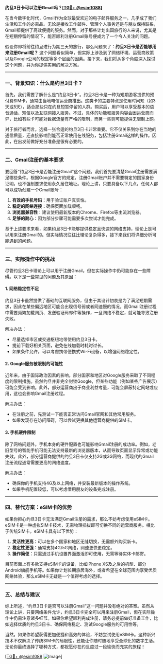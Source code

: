 **约旦3日卡可以注册Gmail吗？[[TG💪+ @esim1088](https://t.me/s/esim1088)]**

在当今数字化时代，Gmail作为全球最受欢迎的电子邮件服务之一，几乎成了我们生活和工作的必需品。无论是接收工作邮件、管理个人事务还是与朋友保持联系，Gmail都提供了高效便捷的服务。然而，对于那些计划出国旅行的人来说，尤其是在短期停留的情况下，能否顺利注册Gmail账号便成为了一个令人关注的问题。

假设你即将前往约旦进行为期三天的旅行，那么问题来了：**约旦3日卡是否能够用来注册Gmail呢？** 这个问题看似简单，但实际上涉及到了网络环境、运营商政策以及Google公司的规定等多个层面的因素。接下来，我们将从多个角度深入探讨这个问题，并为你提供实用的解决方案。

---

### **一、背景知识：什么是约旦3日卡？**

首先，我们需要了解什么是“约旦3日卡”。约旦3日卡是一种为短期游客提供的预付费SIM卡，通常由当地电信运营商推出。这类卡的主要特点是使用时间短（如3天或5天），适合那些只在约旦短暂停留的人群。购买后，用户可以享受基本的语音通话、短信以及互联网接入服务。不过，具体的功能和服务内容会因运营商而异，比如有些卡可能对数据流量有严格的限制，而另一些则可能提供无限制上网。

对于旅行者而言，选择一张合适的约旦3日卡非常重要。它不仅关系到你在当地的通信质量，还直接影响到能否正常使用在线服务，包括注册Gmail这样的操作。因此，在出发前做好充分准备是很有必要的。

---

### **二、Gmail注册的基本要求**

要回答“约旦3日卡是否能注册Gmail”这个问题，我们首先要清楚Gmail注册需要满足哪些条件。根据Google官方的规定，注册Gmail账户并不需要特定的国家身份证明，也不强制要求使用永久居住地址。理论上讲，只要具备以下几点，任何人都可以成功创建一个Gmail账号：

1. **有效的手机号码**：用于验证账户真实性。
2. **稳定的网络连接**：确保页面加载顺畅。
3. **浏览器兼容性**：建议使用最新版本的Chrome、Firefox等主流浏览器。
4. **足够的耐心**：因为部分步骤可能需要多次尝试才能完成。

基于上述要求来看，如果约旦3日卡能够提供稳定且快速的网络支持，理论上是可以用来注册Gmail的。但实际情况往往比理论复杂得多，接下来我们将详细分析可能遇到的问题。

---

### **三、实际操作中的挑战**

尽管约旦3日卡理论上可以用于注册Gmail，但在实际操作中仍可能存在一些障碍。以下是一些常见的问题及其原因：

#### **1. 网络稳定性不足**
约旦3日卡虽然提供了基础的互联网服务，但由于其设计初衷是为了满足短期需求，因此在某些偏远地区可能会出现信号弱或者网速慢的情况。而Gmail注册过程中需要频繁加载网页、发送验证码邮件等操作，一旦网络不稳定，就可能导致注册失败。

解决办法：
- 尽量选择市区或交通枢纽地带使用约旦3日卡。
- 提前下载好相关页面，避免在线加载时耗时过长。
- 如果条件允许，可以考虑携带便携式Wi-Fi设备，以增强网络稳定性。

#### **2. Google服务被限制的可能性**
近年来，由于国际政治因素的影响，部分国家和地区对Google服务采取了不同程度的限制措施。虽然约旦并非完全封锁Google，但某些功能（例如某些广告展示）可能会受到影响。此外，部分运营商出于商业利益考量，可能会屏蔽特定网站或应用，这也会影响Gmail注册过程。

解决办法：
- 在注册之前，先测试一下能否正常访问Gmail官网和其他常用服务。
- 如果发现存在访问障碍，可以尝试更换其他运营商提供的SIM卡。

#### **3. 手机硬件限制**
除了网络问题外，手机本身的硬件配置也可能影响Gmail注册的成功率。例如，老旧型号的智能手机可能无法支持最新的浏览器版本，从而导致页面显示异常或功能失效。此外，部分运营商提供的约旦3日卡仅支持2G或3G网络，而现代的Gmail注册流程通常需要更高的网络速度。

解决办法：
- 确保你的手机支持4G及以上网络，并安装最新版本的操作系统。
- 如果手机配置较低，可以考虑借用朋友的设备完成注册。

---

### **四、替代方案：eSIM卡的优势**

如果你担心约旦3日卡无法满足Gmail注册的需求，那么不妨考虑使用eSIM卡。eSIM卡是一种虚拟SIM卡技术，无需物理插拔即可切换不同的运营商服务。相比于传统SIM卡，eSIM卡具有以下优势：

1. **灵活性更高**：可以在多个国家和地区无缝切换，无需额外购买新卡。
2. **稳定性更强**：通常支持4G/5G网络，网速更快更稳定。
3. **操作简便**：只需通过手机设置界面激活即可使用，无需等待实体卡邮寄。

目前市面上有多款支持eSIM卡的设备，比如iPhone XS及之后的机型、部分Android旗舰手机等。如果你计划长期旅居海外，或者希望在全球范围内享受优质网络体验，那么eSIM卡无疑是一个值得考虑的选择。

---

### **五、总结与建议**

综上所述，“约旦3日卡是否可以注册Gmail”这一问题并没有绝对的答案。虽然从理论上讲，只要网络条件允许，约旦3日卡完全可以用来注册Gmail，但在实际操作中仍需注意诸多细节。如果你希望顺利完成注册，请务必提前做好准备工作，比如选择优质的约旦3日卡、确保网络稳定、测试Google服务的可用性等。

当然，如果你希望获得更加便捷和高效的体验，不妨尝试使用eSIM卡。这种新兴技术不仅解决了传统SIM卡的局限性，还能让你随时随地享受全球化的数字生活。无论你最终选择了哪种方式，都祝愿你在约旦度过一段愉快而充实的旅程！

[[TG💪+ @esim1088](https://t.me/s/esim1088) ![Image](https://i.postimg.cc/4NQfJmqS/Snipaste-2025-05-13-00-14-12.png)]